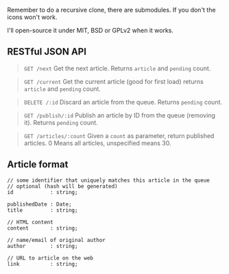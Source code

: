 Remember to do a recursive clone, there are submodules. If you don't the icons won't work.


I'll open-source it under MIT, BSD or GPLv2 when it works.


RESTful JSON API
----------------

> `GET /next`
Get the next article. Returns `article` and `pending` count.

> `GET /current`
Get the current article (good for first load) returns `article` and `pending` count.

> `DELETE /:id`
Discard an article from the queue. Returns `pending` count.

> `GET /publish/:id`
Publish an article by ID from the queue (removing it). Returns `pending` count.

> `GET /articles/:count`
Given a `count` as parameter, return published articles. 0 Means all articles, unspecified  means 30.


Article format
--------------

	// some identifier that uniquely matches this article in the queue
	// optional (hash will be generated)
	id            : string;

	publishedDate : Date;
	title         : string;

	// HTML content
	content       : string;

	// name/email of original author
	author        : string;

	// URL to article on the web
	link          : string;
